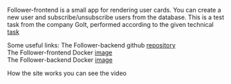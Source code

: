 Follower-frontend is a small app for rendering user cards. You can create a new
user and subscribe/unsubscribe users from the database. This is a test task from
the company GoIt, performed according to the given technical
<a href="https://drive.google.com/file/d/1lQF8Ezc6uiS0Fa9ilw8vKp15X-KLoWwS/view" target="_blank">task</a>

Some useful links: The Follower-backend github
<a href="https://github.com/ydovzhyk/followers-backend" target="_blank">repository</a>  
The Follower-frontend Docker
<a href="https://github.com/ydovzhyk/followers-frontend/pkgs/container/followers-frontend" target="_blank">image</a>  
The Follower-backend Docker
<a href="https://github.com/ydovzhyk/followers-backend/pkgs/container/followers-backend" target="_blank">image</a>

How the site works you can see the video

